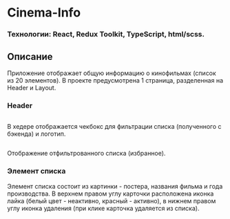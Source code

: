 <h1>Cinema-Info</h1>

<h3>Технологии: React, Redux Toolkit, TypeScript, html/scss.

<h2>Описание</h2>
<p>Приложение отображает общую информацию о кинофильмах (список из 20 элементов). В проекте предусмотрена 1 страница, разделенная на Header и Layout.</p>

<h3>Header</h3>
<img src='https://imageup.ru/img22/4092984/1.jpg' alt='' />
<p>В хедере отображается чекбокс для фильтрации списка (полученного с бэкенда) и логотип.</p>

<img src='https://imageup.ru/img166/4092990/2.jpg' alt='' />
<p>Отображение отфильтрованного списка (избранное).</p>

<h3>Элемент списка</h3>
<p>Элемент списка состоит из картинки - постера, названия фильма и года производства. В верхнем правом углу карточки расположена иконка лайка (белый цвет - неактивно, красный - активно), в нижнем правом углу иконка удаления (при клике карточка удаляется из списка).</p>

